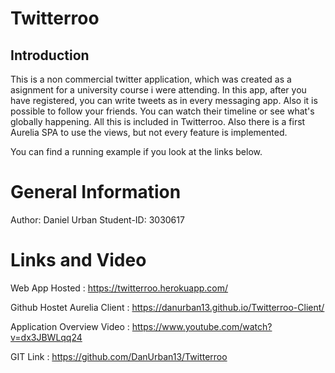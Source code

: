 # Twitterroo

## Introduction

This is a non commercial twitter application, which was created as a asignment for a university course i were attending. In this app, after you have registered, you can write tweets as in every messaging app. Also it is possible to follow your friends. You can watch their timeline or see what's globally happening. All this is included in Twitterroo. Also there is a first Aurelia SPA to use the views, but not every feature is implemented.

You can find a running example if you look at the links below.

# General Information

Author: Daniel Urban
Student-ID: 3030617


# Links and Video

Web App Hosted : https://twitterroo.herokuapp.com/

Github Hostet Aurelia Client : https://danurban13.github.io/Twitterroo-Client/

Application Overview Video : https://www.youtube.com/watch?v=dx3JBWLqq24

GIT Link : https://github.com/DanUrban13/Twitterroo
